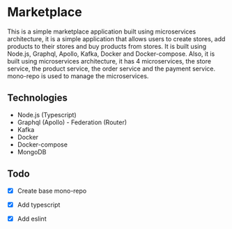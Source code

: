 # Marketplace

This is a simple marketplace application built using microservices architecture, it is a simple application that allows users to create stores, add products to their stores and buy products from stores. It is built using Node.js, Graphql, Apollo, Kafka, Docker and Docker-compose.
Also, it is built using microservices architecture, it has 4 microservices, the store service, the product service, the order service and the payment service. mono-repo is used to manage the microservices.

## Technologies

- Node.js (Typescript)
- Graphql (Apollo) - Federation (Router)
- Kafka 
- Docker 
- Docker-compose
- MongoDB

## Todo

- [x] Create base mono-repo
- [x] Add typescript
- [x] Add eslint


